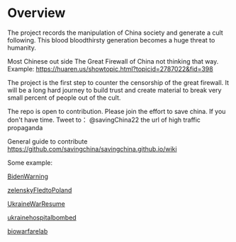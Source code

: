 # Overview 
The project records the manipulation of China society and generate a cult following. 
This blood bloodthirsty generation becomes a huge threat to humanity. 

Most Chinese out side The Great Firewall of China not thinking that way. 
Example: https://huaren.us/showtopic.html?topicid=2787022&fid=398

The project is the first step to counter the censorship of the great firewall.
It will be a long hard journey to build trust and create material to break very small percent of people out of the cult.  

The repo is open to contribution. 
Please join the effort to save china. 
If you don't have time. Tweet to： @savingChina22 the url of high traffic propaganda

General guide to contribute
  https://github.com/savingchina/savingchina.github.io/wiki 
  
Some example:

[BidenWarning](https://github.com/savingchina/savingchina.github.io/wiki/BidenWarning)

[zelenskyFledtoPoland](https://github.com/savingchina/savingchina.github.io/wiki/zelenskyFledtoPoland)

[UkraineWarResume](https://github.com/savingchina/savingchina.github.io/wiki/UkraineWarResume)

[ukrainehospitalbombed](https://github.com/savingchina/savingchina.github.io/wiki/ukrainehospitalbombed)

[biowarfarelab](https://github.com/savingchina/savingchina.github.io/wiki/biowarfarelab)


